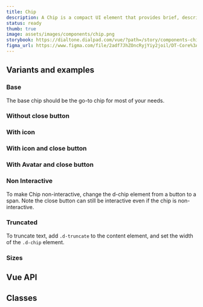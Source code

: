 ```yaml
---
title: Chip
description: A Chip is a compact UI element that provides brief, descriptive information about an element. It is terse, ideally one word.
status: ready
thumb: true
image: assets/images/components/chip.png
storybook: https://dialtone.dialpad.com/vue/?path=/story/components-chip--default
figma_url: https://www.figma.com/file/2adf7JhZOncRyjYiy2joil/DT-Core%3A-Components-7?node-id=9937%3A64802
---
```


<code-well-header>
  <example-chip label="Chip" with-avatar/>
</code-well-header>

<!-- <component-combinator component-name="DtChip" /> -->

## Variants and examples

### Base

The base chip should be the go-to chip for most of your needs.
<code-well-header>
  <example-chip label="Chip"/>
</code-well-header>

<code-example-tabs
htmlCode='
<span class="d-chip">
  <button type="button" aria-labelledby="dt0-content" aria-label="" class="d-chip__label">
    <span class="d-chip__text"> Chip </span>
  </button>
  <button type="button" aria-label="close" class="base-button__button d-btn d-btn--primary d-btn--icon-only d-chip__close">
    <span data-qa="dt-button-icon" class="base-button__icon d-btn__icon d-btn__icon--left">
      <svg>...</svg>
    </span>
  </button>
</span>
'
vueCode='
<dt-chip>
  Chip
</dt-chip>
'
showHtmlWarning />

### Without close button

<code-well-header>
  <example-chip label="Chip" hide-close-btn/>
</code-well-header>

<code-example-tabs
htmlCode='
<span class="d-chip">
  <button class="d-chip__label" type="button">
    <span class="d-chip__text">Chip</span>
  </button>
</span>
'
vueCode='
<dt-chip :hide-close="true">
  Chip
</dt-chip>
'
showHtmlWarning />

### With icon

<code-well-header>
  <example-chip label="Chip" with-icon hide-close-btn/>
</code-well-header>

<code-example-tabs
htmlCode='
<span class="d-chip">
  <button class="d-chip__label" type="button">
    <span class="d-chip__icon">
      <svg>...</svg>
    </span>
    <span class="d-chip__text">Chip</span>
  </button>
</span>
'
vueCode='
<dt-chip :hide-close="true">
  <template #icon>
    <dt-icon
      name="phone"
      size="200"
    />
  </template>
  <template #default>
    Chip
  </template>
</dt-chip>
'
showHtmlWarning />

### With icon and close button

<code-well-header>
  <example-chip label="Chip" with-icon/>
</code-well-header>

<code-example-tabs
htmlCode='
<span class="d-chip">
  <button class="d-chip__label" type="button">
    <span class="d-chip__icon">
      <svg>...</svg>
    </span>
    <span class="d-chip__text">Chip</span>
  </button>
  <button class="d-chip__close" type="button" aria-label="close">
    <span class="d-btn__icon">
      <svg>...</svg>
    </span>
  </button>
</span>
'
vueCode='
<dt-chip>
  <template #icon>
    <dt-icon
      name="phone"
      size="200"
    />
  </template>
  <template #default>
    Chip
  </template>
</dt-chip>
'
showHtmlWarning />

### With Avatar and close button

<code-well-header>
  <example-chip label="Chip" with-avatar/>
</code-well-header>

<code-example-tabs
htmlCode='
<span class="d-chip">
  <button class="d-chip__label" type="button">
    <span class="d-avatar">...</span>
    <span class="d-chip__text">Chip</span>
  </button>
  <button class="d-chip__close" type="button" aria-label="close">
    <span class="d-btn__icon">
      <svg>...</svg>
    </span>
  </button>
</span>
'
vueCode='
<dt-chip>
  <template #avatar>
    <dt-avatar
      full-name="Jaqueline Nackos"
    />
  </template>
  <template #default>
    Chip
  </template>
</dt-chip>
'
showHtmlWarning />

### Non Interactive

To make Chip non-interactive, change the d-chip element from a button to a span. Note
the close button can still be interactive even if the chip is non-interactive.

<code-well-header>
  <example-chip label="Chip" :interactive="false"/>
</code-well-header>

<code-example-tabs
htmlCode='
<span class="d-chip">
  <span class="d-chip__label">
    <span class="d-chip__text">Chip</span>
  </span>
  <button class="d-chip__close" type="button" aria-label="close">
    <span class="d-btn__icon">
      <svg>...</svg>
    </span>
  </button>
</span>
'
vueCode='
<dt-chip :interactive="false">
  Chip
</dt-chip>
'
showHtmlWarning />

### Truncated

To truncate text, add `.d-truncate` to the content element, and set the width of the `.d-chip` element.

<code-well-header>
  <example-chip label="Chip loooooong name" truncate/>
</code-well-header>

<code-example-tabs
htmlCode='
<span class="d-chip">
  <button class="d-chip__label d-w102" type="button">
    <span class="d-chip__text d-truncate">Chip loooooong name</span>
  </button>
  <button class="d-chip__close" type="button" aria-label="close">
    <span class="d-btn__icon">
      <svg>...</svg>
    </span>
  </button>
</span>
'
vueCode='
<dt-chip content-class="d-w102">
  <span class="d-chip__text d-truncate">Chip loooooong name</span>
</dt-chip>
'
showHtmlWarning />

### Sizes

<code-well-header>
  <example-chip label="Chip" size="xs"/>
  <example-chip label="Chip" size="sm"/>
  <example-chip label="Chip" />
</code-well-header>

<code-example-tabs
htmlCode='
<span class="d-chip">
  <button class="d-chip__label d-chip__label--xs" type="button">
    <span class="d-chip__icon">
      <svg>...</svg>
    </span>
    <span class="d-chip__text">Chip</span>
  </button>
  <button class="d-chip__close d-chip__close--xs" type="button" aria-label="close">
    <span class="d-btn__icon">
      <svg>...</svg>
    </span>
  </button>
</span>
<span class="d-chip">
  <button class="d-chip__label d-chip__label--sm" type="button">
    <span class="d-avatar">...</span>
    <span class="d-chip__text">Chip</span>
  </button>
  <button class="d-chip__close d-chip__close--sm" type="button" aria-label="close">
    <span class="d-btn__icon">
      <svg>...</svg>
    </span>
  </button>
</span>
<span class="d-chip">
  <button class="d-chip__label" type="button">
    <span class="d-chip__icon">
      <svg>...</svg>
    </span>
    <span class="d-chip__text">Chip</span>
  </button>
  <button class="d-chip__close" type="button" aria-label="close">
    <span class="d-btn__icon">
      <svg>...</svg>
    </span>
  </button>
</span>
'
vueCode='
<dt-chip size="xs">
  chip
</dt-chip>
<dt-chip size="sm">
  chip
</dt-chip>
<dt-chip>
  chip
</dt-chip>
'
showHtmlWarning />

<script setup>
  import ExampleChip from '@exampleComponents/ExampleChip.vue';
</script>

## Vue API

<component-vue-api component-name="chip" />

## Classes

<component-class-table component-name="chip" />

[//]: # (## Accessibility)
[//]: # (Lorem ipsum dolor sit amet, consectetur adipiscing elit. Morbi massa ante, tempus vitae lacus id, luctus tristique lorem. Mauris feugiat massa ex, id aliquet mi tempor non. Curabitur non tristique lectus. Fusce ut nisl non diam dignissim viverra. In posuere dui arcu, sed eleifend massa faucibus sed. Phasellus quis leo vitae erat pellentesque venenatis id vitae lectus. Suspendisse convallis, metus a congue tincidunt, velit sem tincidunt dui, eget auctor ipsum ipsum in ex. Nullam lobortis, mauris vel vestibulum rutrum, lorem elit vehicula est, nec viverra ante erat nec dolor. Proin at placerat tortor. Nam ullamcorper metus et eros porta, at lacinia leo scelerisque. Curabitur finibus sollicitudin odio tempor finibus. Donec lobortis metus vitae mollis gravida.)
